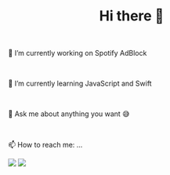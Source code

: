 ### <h1 align="center">Hi there 👋</h1> </br>

<p>🔭 I’m currently working on Spotify AdBlock</p> </br>
<p>🌱 I’m currently learning JavaScript and Swift</p> </br>
<p>💬 Ask me about anything you want 😅  </p></br>
<p>📫 How to reach me: ... </h1>



![](https://komarev.com/ghpvc/?username=1hipo1&style=flat-square&color=blueviolet)
![](https://github-readme-stats.vercel.app/api/top-langs/?username=1hipo1&layout=compact&count_private=true&hide_border=true&hide_title=false&theme=react)



<!--
**1hipo1/1hipo1** is a ✨ _special_ ✨ repository because its `README.md` (this file) appears on your GitHub profile.

Here are some ideas to get you started:


- 👯 I’m looking to collaborate on ...
- 🤔 I’m looking for help with ...

- 😄 Pronouns: ...
- ⚡ Fun fact: ...
-->

